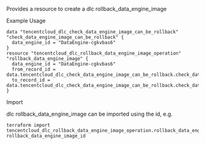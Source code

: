 Provides a resource to create a dlc rollback_data_engine_image

Example Usage

```hcl
data "tencentcloud_dlc_check_data_engine_image_can_be_rollback" "check_data_engine_image_can_be_rollback" {
  data_engine_id = "DataEngine-cgkvbas6"
}
resource "tencentcloud_dlc_rollback_data_engine_image_operation" "rollback_data_engine_image" {
  data_engine_id = "DataEngine-cgkvbas6"
  from_record_id = data.tencentcloud_dlc_check_data_engine_image_can_be_rollback.check_data_engine_image_can_be_rollback.from_record_id
  to_record_id = data.tencentcloud_dlc_check_data_engine_image_can_be_rollback.check_data_engine_image_can_be_rollback.to_record_id
}
```

Import

dlc rollback_data_engine_image can be imported using the id, e.g.

```
terraform import tencentcloud_dlc_rollback_data_engine_image_operation.rollback_data_engine_image rollback_data_engine_image_id
```